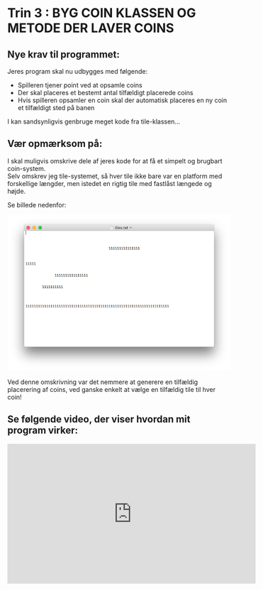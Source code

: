 # Trin 3 : BYG COIN KLASSEN OG METODE DER LAVER COINS

## Nye krav til programmet:

Jeres program skal nu udbygges med følgende:

- Spilleren tjener point ved at opsamle coins  
- Der skal placeres et bestemt antal tilfældigt placerede coins   
- Hvis spilleren opsamler en coin skal der automatisk placeres en ny coin et tilfældigt sted på banen

I kan sandsynligvis genbruge meget kode fra tile-klassen...

## Vær opmærksom på:   

I skal muligvis omskrive dele af jeres kode for at få et simpelt og brugbart coin-system.   
Selv omskrev jeg tile-systemet, så hver tile ikke bare var en platform med forskellige længder, men istedet en rigtig tile med fastlåst længede og højde.

Se billede nedenfor:

![den nye tiles.txt](tilesTxtPic.png)

Ved denne omskrivning var det nemmere at generere en tilfældig placerering af coins, ved ganske enkelt at vælge en tilfældig tile til hver coin!

## Se følgende video, der viser hvordan mit program virker:

<iframe width="560" height="315" src="https://www.youtube.com/embed/GSqC3OtCqWQ" title="YouTube video player" frameborder="0" allow="accelerometer; autoplay; clipboard-write; encrypted-media; gyroscope; picture-in-picture; web-share" allowfullscreen></iframe>
